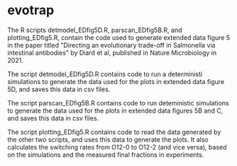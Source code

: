 # evotrap
The R scripts detmodel_EDfig5D.R, parscan_EDfig5B.R, and plotting_EDfig5.R, contain the code used to generate extended data figure 5 in the paper 
titled "Directing an evolutionary trade-off in Salmonella via intestinal antibodies" by Diard et al, published in Nature Microbiology in 2021.

The script detmodel_EDfig5D.R contains code to run a deterministi simulations to generate the data used for the plots in extended data figure 5D, 
and saves this data in csv files. 

The script parscan_EDfig5B.R contains code to run deteministic simulations to generate the data used for the plots in extended data figures 5B and C, 
and saves this data in csv files.

The script plotting_EDfig5.R contains code to read the data generated by the other two scripts, and uses this data to generate the plots. It also calculates
the switching rates from O12-0 to O12-2 (and vice versa), based on the simulations and the measured final fractions in experiments.

